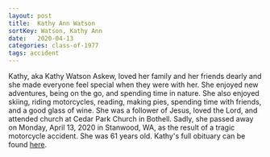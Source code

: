 ```yaml
---
layout: post
title:  Kathy Ann Watson
sortKey: Watson, Kathy Ann
date:   2020-04-13
categories: class-of-1977
tags: accident
---
```

Kathy, aka Kathy Watson Askew, loved her family and her friends dearly and she made everyone feel special when they were with her. She enjoyed new adventures, being on the go, and spending time in nature. She also enjoyed skiing, riding motorcycles, reading, making pies, spending time with friends, and a good glass of wine. She was a follower of Jesus, loved the Lord, and attended church at Cedar Park Church in Bothell. Sadly, she passed away on Monday, April 13, 2020 in Stanwood, WA, as the result of a tragic motorcycle accident. She was 61 years old. Kathy's full obituary can be found [here](https://tinyurl.com/y8zua6au).
